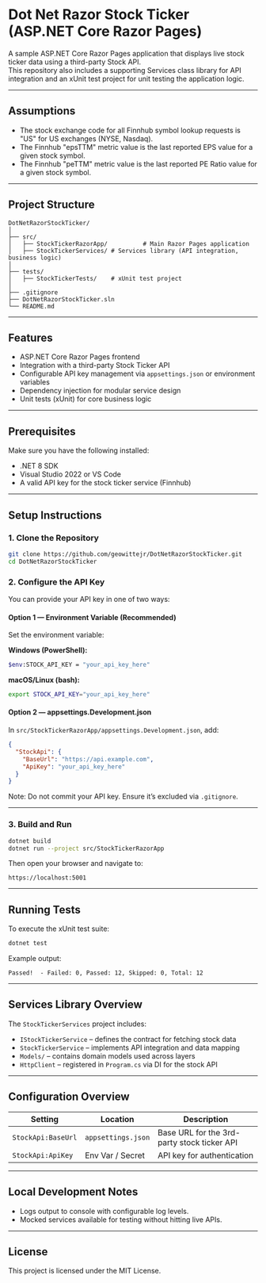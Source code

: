 # Dot Net Razor Stock Ticker (ASP.NET Core Razor Pages)
A sample ASP.NET Core Razor Pages application that displays live stock ticker data using a third-party Stock API.  
This repository also includes a supporting Services class library for API integration and an xUnit test project for unit testing the application logic.

---

## Assumptions

- The stock exchange code for all Finnhub symbol lookup requests is "US" for US exchanges (NYSE, Nasdaq).
- The Finnhub "epsTTM" metric value is the last reported EPS value for a given stock symbol.
- The Finnhub "peTTM" metric value is the last reported PE Ratio value for a given stock symbol.

---

## Project Structure

```
DotNetRazorStockTicker/
│
├── src/
│   ├── StockTickerRazorApp/          # Main Razor Pages application
│   ├── StockTickerServices/ # Services library (API integration, business logic)
│
├── tests/
│   ├── StockTickerTests/    # xUnit test project
│
├── .gitignore
├── DotNetRazorStockTicker.sln
└── README.md
```

---

## Features

- ASP.NET Core Razor Pages frontend  
- Integration with a third-party Stock Ticker API  
- Configurable API key management via `appsettings.json` or environment variables  
- Dependency injection for modular service design  
- Unit tests (xUnit) for core business logic  

---

## Prerequisites

Make sure you have the following installed:

- .NET 8 SDK
- Visual Studio 2022 or VS Code
- A valid API key for the stock ticker service (Finnhub)

---

## Setup Instructions

### 1. Clone the Repository

```bash
git clone https://github.com/geowittejr/DotNetRazorStockTicker.git
cd DotNetRazorStockTicker
```

### 2. Configure the API Key

You can provide your API key in one of two ways:

#### Option 1 — Environment Variable (Recommended)

Set the environment variable:

**Windows (PowerShell):**
```bash
$env:STOCK_API_KEY = "your_api_key_here"
```

**macOS/Linux (bash):**
```bash
export STOCK_API_KEY="your_api_key_here"
```

#### Option 2 — appsettings.Development.json

In `src/StockTickerRazorApp/appsettings.Development.json`, add:
```json
{
  "StockApi": {
    "BaseUrl": "https://api.example.com",
    "ApiKey": "your_api_key_here"
  }
}
```

Note: Do not commit your API key. Ensure it’s excluded via `.gitignore`.

---

### 3. Build and Run

```bash
dotnet build
dotnet run --project src/StockTickerRazorApp
```

Then open your browser and navigate to:

```
https://localhost:5001
```

---

## Running Tests

To execute the xUnit test suite:

```bash
dotnet test
```

Example output:

```
Passed!  - Failed: 0, Passed: 12, Skipped: 0, Total: 12
```

---

## Services Library Overview

The `StockTickerServices` project includes:

- `IStockTickerService` – defines the contract for fetching stock data  
- `StockTickerService` – implements API integration and data mapping  
- `Models/` – contains domain models used across layers  
- `HttpClient` – registered in `Program.cs` via DI for the stock API  

---

## Configuration Overview

| Setting | Location | Description |
|----------|-----------|-------------|
| `StockApi:BaseUrl` | `appsettings.json` | Base URL for the 3rd-party stock ticker API |
| `StockApi:ApiKey` | Env Var / Secret | API key for authentication |

---

## Local Development Notes

- Logs output to console with configurable log levels.  
- Mocked services available for testing without hitting live APIs.  

---

## License

This project is licensed under the MIT License.